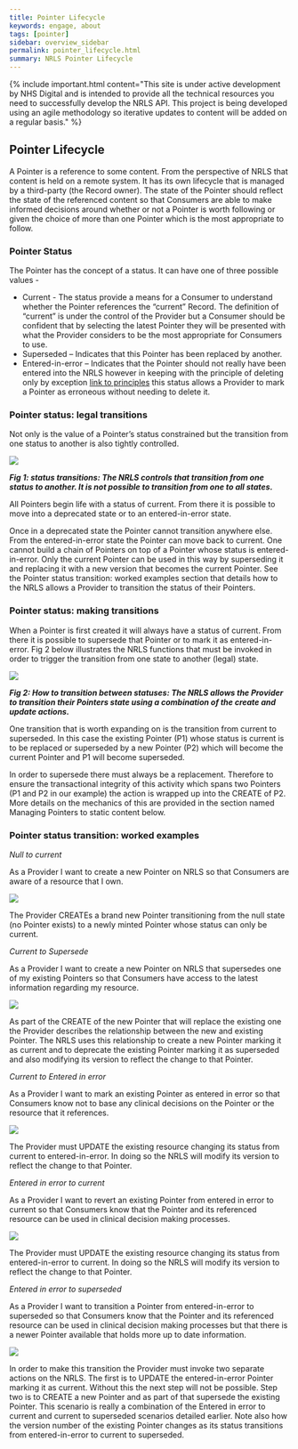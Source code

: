 ```yaml
---
title: Pointer Lifecycle
keywords: engage, about
tags: [pointer]
sidebar: overview_sidebar
permalink: pointer_lifecycle.html
summary: NRLS Pointer Lifecycle
---
```


{% include important.html content="This site is under active development by NHS Digital and is intended to provide all the technical resources you need to successfully develop the NRLS API. This project is being developed using an agile methodology so iterative updates to content will be added on a regular basis." %}


## Pointer Lifecycle ##

A Pointer is a reference to some content. From the perspective of NRLS that content is held on a remote system. 
It has its own lifecycle that is managed by a third-party (the Record owner). The state of the Pointer should reflect the 
state of the referenced content so that Consumers are able to make informed decisions around whether or not a Pointer is worth 
following or given the choice of more than one Pointer which is the most appropriate to follow.

### Pointer Status ###

The Pointer has the concept of a status. It can have one of three possible values - 
- Current - The status provide a means for a Consumer to understand whether the Pointer references the “current” Record. The definition of “current” is under the control of the Provider but a Consumer should be confident that by selecting the latest Pointer they will be presented with what the Provider considers to be the most appropriate for Consumers to use. 
- Superseded – Indicates that this Pointer has been replaced by another.
- Entered-in-error – Indicates that the Pointer should not really have been entered into the NRLS however in keeping with the principle of deleting only by exception [link to principles](overview_principles.html) this status allows a Provider to mark a Pointer as erroneous without needing to delete it.

### Pointer status: legal transitions ###

Not only is the value of a Pointer’s status constrained but the transition from one status to another is also tightly controlled.

<img src="images/pointers/pointer_transitions.png">

***Fig 1: status transitions: The NRLS controls that transition from one status to another. It is not possible to transition from one to all states.***

All Pointers begin life with a status of current. From there it is possible to move into a deprecated state or to an entered-in-error state.

Once in a deprecated state the Pointer cannot transition anywhere else. From the entered-in-error state the Pointer can move back to current. 
One cannot build a chain of Pointers on top of a Pointer whose status is entered-in-error. Only the current Pointer can be used in this 
way by superseding it and replacing it with a new version that becomes the current Pointer. See the Pointer status transition: 
worked examples section that details how to the NRLS allows a Provider to transition the status of their Pointers.

### Pointer status: making transitions ###

When a Pointer is first created it will always have a status of current. 
From there it is possible to supersede that Pointer or to mark it as entered-in-error. Fig 2 below illustrates the NRLS functions that must be invoked in order to trigger the transition from one state to another (legal) state.

<img src="images/pointers/pointer_transitions2.png">

***Fig 2: How to transition between statuses: The NRLS allows the Provider to transition their Pointers state using a combination 
of the create and update actions.***

One transition that is worth expanding on is the transition from current to superseded. In this case the existing Pointer (P1) whose status is current is to be replaced or superseded by a new Pointer (P2) which will become the current Pointer and P1 will become superseded. 

In order to supersede there must always be a replacement. Therefore to ensure the transactional integrity of this activity which spans 
two Pointers (P1 and P2 in our example) the action is wrapped up into the CREATE of P2. More details on the mechanics of this are provided 
in the section named Managing Pointers to static content below.

### Pointer status transition: worked examples ###

*Null to current*

As a Provider I want to create a new Pointer on NRLS so that Consumers are aware of a resource that I own.

<img src="images/pointers/pointer_transitions3.png">

The Provider CREATEs a brand new Pointer transitioning from the null state (no Pointer exists) to a newly minted Pointer whose status can only be current.

*Current to Supersede*

As a Provider I want to create a new Pointer on NRLS that supersedes one of my existing Pointers so that Consumers have access to the latest 
information regarding my resource.

<img src="images/pointers/pointer_transitions4.png">

As part of the CREATE of the new Pointer that will replace the existing one the Provider describes the relationship between the 
new and existing Pointer. The NRLS uses this relationship to create a new Pointer marking it as current and to deprecate the existing 
Pointer marking it as superseded and also modifying its version to reflect the change to that Pointer.

*Current to Entered in error*

As a Provider I want to mark an existing Pointer as entered in error so that Consumers know not to base any clinical decisions 
on the Pointer or the resource that it references.

<img src="images/pointers/pointer_transitions5.png">

The Provider must UPDATE the existing resource changing its status from current to entered-in-error. In doing so the NRLS will modify its version to reflect the change to that Pointer.


*Entered in error to current*

As a Provider I want to revert an existing Pointer from entered in error to current so that Consumers know that the 
Pointer and its referenced resource can be used in clinical decision making processes. 

<img src="images/pointers/pointer_transitions6.png">

The Provider must UPDATE the existing resource changing its status from entered-in-error to current. 
In doing so the NRLS will modify its version to reflect the change to that Pointer.

*Entered in error to superseded*

As a Provider I want to transition a Pointer from entered-in-error to superseded so that Consumers know that the Pointer 
and its referenced resource can be used in clinical decision making processes but that there is a newer Pointer available that 
holds more up to date information. 

<img src="images/pointers/pointer_transitions7.png">

In order to make this transition the Provider must invoke two separate actions on the NRLS. 
The first is to UPDATE the entered-in-error Pointer marking it as current. Without this the next step will not be possible. 
Step two is to CREATE a new Pointer and as part of that supersede the existing Pointer. 
This scenario is really a combination of the Entered in error to current and current to superseded scenarios detailed earlier. 
Note also how the version number of the existing Pointer changes as its status transitions from entered-in-error to current to superseded. 


